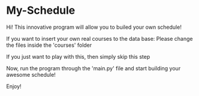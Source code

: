 # My-Schedule
Hi! This innovative program will allow you to builed your own schedule!

If you want to insert your own real courses to the data base:
Please change the files inside the 'courses' folder 

If you just want to play with this, then simply skip this step

Now, run the program through the 'main.py' file and start building your awesome schedule!

Enjoy!
